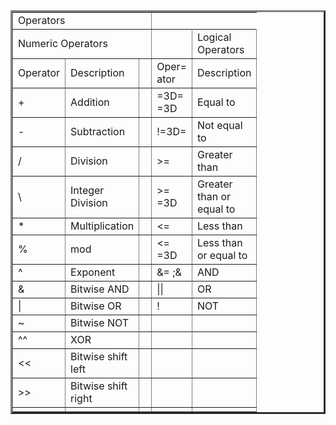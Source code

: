 <!--table
	{mso-displayed-decimal-separator:"\.";
	mso-displayed-thousand-separator:"\,";}
.xl152029
	{padding-top:1px;
	padding-right:1px;
	padding-left:1px;
	mso-ignore:padding;
	color:black;
	font-size:11.0pt;
	font-weight:400;
	font-style:normal;
	text-decoration:none;
	font-family:Calibri, sans-serif;
	mso-font-charset:0;
	mso-number-format:General;
	text-align:general;
	vertical-align:bottom;
	mso-background-source:auto;
	mso-pattern:auto;
	white-space:nowrap;}
.xl632029
	{padding-top:1px;
	padding-right:1px;
	padding-left:1px;
	mso-ignore:padding;
	color:white;
	font-size:10.0pt;
	font-weight:700;
	font-style:normal;
	text-decoration:none;
	font-family:Calibri, sans-serif;
	mso-font-charset:0;
	mso-number-format:General;
	text-align:center;
	vertical-align:bottom;
	border:.5pt solid black;
	background:black;
	mso-pattern:black none;
	white-space:normal;}
.xl642029
	{padding-top:1px;
	padding-right:1px;
	padding-left:1px;
	mso-ignore:padding;
	color:white;
	font-size:10.0pt;
	font-weight:700;
	font-style:normal;
	text-decoration:none;
	font-family:Calibri, sans-serif;
	mso-font-charset:0;
	mso-number-format:General;
	text-align:general;
	vertical-align:bottom;
	border:.5pt solid black;
	background:black;
	mso-pattern:black none;
	white-space:normal;}
.xl652029
	{padding-top:1px;
	padding-right:1px;
	padding-left:1px;
	mso-ignore:padding;
	color:black;
	font-size:10.0pt;
	font-weight:400;
	font-style:normal;
	text-decoration:none;
	font-family:Calibri, sans-serif;
	mso-font-charset:0;
	mso-number-format:General;
	text-align:center;
	vertical-align:bottom;
	border:.5pt solid black;
	background:white;
	mso-pattern:black none;
	white-space:normal;}
.xl662029
	{padding-top:1px;
	padding-right:1px;
	padding-left:1px;
	mso-ignore:padding;
	color:black;
	font-size:10.0pt;
	font-weight:400;
	font-style:normal;
	text-decoration:none;
	font-family:Calibri, sans-serif;
	mso-font-charset:0;
	mso-number-format:General;
	text-align:general;
	vertical-align:bottom;
	border:.5pt solid black;
	background:white;
	mso-pattern:black none;
	white-space:normal;}
.xl672029
	{padding-top:1px;
	padding-right:1px;
	padding-left:1px;
	mso-ignore:padding;
	color:black;
	font-size:10.0pt;
	font-weight:700;
	font-style:normal;
	text-decoration:none;
	font-family:Calibri, sans-serif;
	mso-font-charset:0;
	mso-number-format:General;
	text-align:center;
	vertical-align:middle;
	border-top:none;
	border-right:none;
	border-bottom:.5pt solid black;
	border-left:.5pt solid black;
	background:white;
	mso-pattern:black none;
	white-space:normal;}
.xl682029
	{padding-top:1px;
	padding-right:1px;
	padding-left:1px;
	mso-ignore:padding;
	color:black;
	font-size:10.0pt;
	font-weight:700;
	font-style:normal;
	text-decoration:none;
	font-family:Calibri, sans-serif;
	mso-font-charset:0;
	mso-number-format:General;
	text-align:center;
	vertical-align:middle;
	border-top:none;
	border-right:.5pt solid black;
	border-bottom:.5pt solid black;
	border-left:none;
	background:white;
	mso-pattern:black none;
	white-space:normal;}
.xl692029
	{padding-top:1px;
	padding-right:1px;
	padding-left:1px;
	mso-ignore:padding;
	color:black;
	font-size:14.0pt;
	font-weight:400;
	font-style:normal;
	text-decoration:none;
	font-family:Arial, sans-serif;
	mso-font-charset:0;
	mso-number-format:General;
	text-align:left;
	vertical-align:bottom;
	border-top:none;
	border-right:none;
	border-bottom:.5pt solid windowtext;
	border-left:none;
	mso-background-source:auto;
	mso-pattern:auto;
	white-space:normal;}
-->
</style>
</head>

<body>
<!--[if !excel]>&nbsp;&nbsp;<![endif]-->
<!--The following information was generated by Microsoft Office Excel's Pub=
lish
as Web Page wizard.-->
<!--If the same item is republished from Excel, all information between the=
 DIV
tags will be replaced.-->
<!----------------------------->
<!--START OF OUTPUT FROM EXCEL PUBLISH AS WEB PAGE WIZARD -->
<!----------------------------->

<div id=3D"New Microsoft Office Excel Worksheet (2)_2029" align=3Dcenter
x:publishsource=3D"Excel">

<table border=3D0 cellpadding=3D0 cellspacing=3D0 width=3D387 style=3D'bord=
er-collapse:
 collapse;table-layout:fixed;width:290pt'>
 <col width=3D131 style=3D'mso-width-source:userset;mso-width-alt:4790;widt=
h:98pt'>
 <col width=3D64 span=3D4 style=3D'width:48pt'>
 <tr height=3D24 style=3D'height:18.0pt'>
  <td colspan=3D5 height=3D24 class=3Dxl692029 width=3D387 style=3D'height:=
18.0pt;
  width:290pt'>Operators</td>
 </tr>
 <tr height=3D20 style=3D'height:15.0pt'>
  <td colspan=3D2 height=3D20 class=3Dxl672029 width=3D195 style=3D'border-=
right:.5pt solid black;
  height:15.0pt;width:146pt'>Numeric Operators</td>
  <td class=3Dxl152029></td>
  <td colspan=3D2 class=3Dxl672029 width=3D128 style=3D'border-right:.5pt s=
olid black;
  width:96pt'>Logical Operators</td>
 </tr>
 <tr height=3D35 style=3D'height:26.25pt'>
  <td height=3D35 class=3Dxl632029 width=3D131 style=3D'height:26.25pt;bord=
er-top:none;
  width:98pt'>Operator</td>
  <td class=3Dxl642029 width=3D64 style=3D'border-top:none;border-left:none;
  width:48pt'>Description</td>
  <td class=3Dxl152029></td>
  <td class=3Dxl632029 width=3D64 style=3D'border-top:none;width:48pt'>Oper=
ator</td>
  <td class=3Dxl642029 width=3D64 style=3D'border-top:none;border-left:none;
  width:48pt'>Description</td>
 </tr>
 <tr height=3D20 style=3D'height:15.0pt'>
  <td height=3D20 class=3Dxl652029 width=3D131 style=3D'height:15.0pt;borde=
r-top:none;
  width:98pt'>+</td>
  <td class=3Dxl662029 width=3D64 style=3D'border-top:none;border-left:none;
  width:48pt'>Addition</td>
  <td class=3Dxl152029></td>
  <td class=3Dxl652029 width=3D64 style=3D'border-top:none;width:48pt'>=3D=
=3D</td>
  <td class=3Dxl662029 width=3D64 style=3D'border-top:none;border-left:none;
  width:48pt'>Equal to</td>
 </tr>
 <tr height=3D35 style=3D'height:26.25pt'>
  <td height=3D35 class=3Dxl652029 width=3D131 style=3D'height:26.25pt;bord=
er-top:none;
  width:98pt'>-</td>
  <td class=3Dxl662029 width=3D64 style=3D'border-top:none;border-left:none;
  width:48pt'>Subtraction</td>
  <td class=3Dxl152029></td>
  <td class=3Dxl652029 width=3D64 style=3D'border-top:none;width:48pt'>!=3D=
</td>
  <td class=3Dxl662029 width=3D64 style=3D'border-top:none;border-left:none;
  width:48pt'>Not equal to</td>
 </tr>
 <tr height=3D35 style=3D'height:26.25pt'>
  <td height=3D35 class=3Dxl652029 width=3D131 style=3D'height:26.25pt;bord=
er-top:none;
  width:98pt'>/</td>
  <td class=3Dxl662029 width=3D64 style=3D'border-top:none;border-left:none;
  width:48pt'>Division</td>
  <td class=3Dxl152029></td>
  <td class=3Dxl652029 width=3D64 style=3D'border-top:none;width:48pt'>&gt;=
</td>
  <td class=3Dxl662029 width=3D64 style=3D'border-top:none;border-left:none;
  width:48pt'>Greater than</td>
 </tr>
 <tr height=3D52 style=3D'height:39.0pt'>
  <td height=3D52 class=3Dxl652029 width=3D131 style=3D'height:39.0pt;borde=
r-top:none;
  width:98pt'>\</td>
  <td class=3Dxl662029 width=3D64 style=3D'border-top:none;border-left:none;
  width:48pt'>Integer Division</td>
  <td class=3Dxl152029></td>
  <td class=3Dxl652029 width=3D64 style=3D'border-top:none;width:48pt'>&gt;=
=3D</td>
  <td class=3Dxl662029 width=3D64 style=3D'border-top:none;border-left:none;
  width:48pt'>Greater than or equal to</td>
 </tr>
 <tr height=3D35 style=3D'height:26.25pt'>
  <td height=3D35 class=3Dxl652029 width=3D131 style=3D'height:26.25pt;bord=
er-top:none;
  width:98pt'>*</td>
  <td class=3Dxl662029 width=3D64 style=3D'border-top:none;border-left:none;
  width:48pt'>Multiplication</td>
  <td class=3Dxl152029></td>
  <td class=3Dxl652029 width=3D64 style=3D'border-top:none;width:48pt'>&lt;=
</td>
  <td class=3Dxl662029 width=3D64 style=3D'border-top:none;border-left:none;
  width:48pt'>Less than</td>
 </tr>
 <tr height=3D52 style=3D'height:39.0pt'>
  <td height=3D52 class=3Dxl652029 width=3D131 style=3D'height:39.0pt;borde=
r-top:none;
  width:98pt'>%</td>
  <td class=3Dxl662029 width=3D64 style=3D'border-top:none;border-left:none;
  width:48pt'>mod</td>
  <td class=3Dxl152029></td>
  <td class=3Dxl652029 width=3D64 style=3D'border-top:none;width:48pt'>&lt;=
=3D</td>
  <td class=3Dxl662029 width=3D64 style=3D'border-top:none;border-left:none;
  width:48pt'>Less than or equal to</td>
 </tr>
 <tr height=3D20 style=3D'height:15.0pt'>
  <td height=3D20 class=3Dxl652029 width=3D131 style=3D'height:15.0pt;borde=
r-top:none;
  width:98pt'>^</td>
  <td class=3Dxl662029 width=3D64 style=3D'border-top:none;border-left:none;
  width:48pt'>Exponent</td>
  <td class=3Dxl152029></td>
  <td class=3Dxl652029 width=3D64 style=3D'border-top:none;width:48pt'>&amp=
;&amp;</td>
  <td class=3Dxl662029 width=3D64 style=3D'border-top:none;border-left:none;
  width:48pt'>AND</td>
 </tr>
 <tr height=3D35 style=3D'height:26.25pt'>
  <td height=3D35 class=3Dxl652029 width=3D131 style=3D'height:26.25pt;bord=
er-top:none;
  width:98pt'>&amp;</td>
  <td class=3Dxl662029 width=3D64 style=3D'border-top:none;border-left:none;
  width:48pt'>Bitwise AND</td>
  <td class=3Dxl152029></td>
  <td class=3Dxl652029 width=3D64 style=3D'border-top:none;width:48pt'>||</=
td>
  <td class=3Dxl662029 width=3D64 style=3D'border-top:none;border-left:none;
  width:48pt'>OR</td>
 </tr>
 <tr height=3D35 style=3D'height:26.25pt'>
  <td height=3D35 class=3Dxl652029 width=3D131 style=3D'height:26.25pt;bord=
er-top:none;
  width:98pt'>|</td>
  <td class=3Dxl662029 width=3D64 style=3D'border-top:none;border-left:none;
  width:48pt'>Bitwise OR</td>
  <td class=3Dxl152029></td>
  <td class=3Dxl652029 width=3D64 style=3D'border-top:none;width:48pt'>!</t=
d>
  <td class=3Dxl662029 width=3D64 style=3D'border-top:none;border-left:none;
  width:48pt'>NOT</td>
 </tr>
 <tr height=3D35 style=3D'height:26.25pt'>
  <td height=3D35 class=3Dxl652029 width=3D131 style=3D'height:26.25pt;bord=
er-top:none;
  width:98pt'>~</td>
  <td class=3Dxl662029 width=3D64 style=3D'border-top:none;border-left:none;
  width:48pt'>Bitwise NOT</td>
  <td class=3Dxl152029></td>
  <td class=3Dxl152029></td>
  <td class=3Dxl152029></td>
 </tr>
 <tr height=3D20 style=3D'height:15.0pt'>
  <td height=3D20 class=3Dxl652029 width=3D131 style=3D'height:15.0pt;borde=
r-top:none;
  width:98pt'>^^</td>
  <td class=3Dxl662029 width=3D64 style=3D'border-top:none;border-left:none;
  width:48pt'>XOR</td>
  <td class=3Dxl152029></td>
  <td class=3Dxl152029></td>
  <td class=3Dxl152029></td>
 </tr>
 <tr height=3D35 style=3D'height:26.25pt'>
  <td height=3D35 class=3Dxl652029 width=3D131 style=3D'height:26.25pt;bord=
er-top:none;
  width:98pt'>&lt;&lt;</td>
  <td class=3Dxl662029 width=3D64 style=3D'border-top:none;border-left:none;
  width:48pt'>Bitwise shift left</td>
  <td class=3Dxl152029></td>
  <td class=3Dxl152029></td>
  <td class=3Dxl152029></td>
 </tr>
 <tr height=3D35 style=3D'height:26.25pt'>
  <td height=3D35 class=3Dxl652029 width=3D131 style=3D'height:26.25pt;bord=
er-top:none;
  width:98pt'>&gt;&gt;</td>
  <td class=3Dxl662029 width=3D64 style=3D'border-top:none;border-left:none;
  width:48pt'>Bitwise shift right</td>
  <td class=3Dxl152029></td>
  <td class=3Dxl152029></td>
  <td class=3Dxl152029></td>
 </tr>
 <![if supportMisalignedColumns]>
 <tr height=3D0 style=3D'display:none'>
  <td width=3D131 style=3D'width:98pt'></td>
  <td width=3D64 style=3D'width:48pt'></td>
  <td width=3D64 style=3D'width:48pt'></td>
  <td width=3D64 style=3D'width:48pt'></td>
  <td width=3D64 style=3D'width:48pt'></td>
 </tr>
 <![endif]>
</table>

</div>


<!----------------------------->
<!--END OF OUTPUT FROM EXCEL PUBLISH AS WEB PAGE WIZARD-->
<!----------------------------->
</body>

</html>
